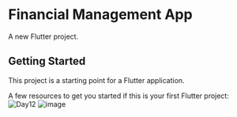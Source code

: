 # Financial Management App

A new Flutter project.

## Getting Started

This project is a starting point for a Flutter application.

A few resources to get you started if this is your first Flutter project:
![Day12](https://user-images.githubusercontent.com/47666475/195502374-74fdb425-9f2d-40aa-bebc-ea6deb194900.gif)
![image](https://user-images.githubusercontent.com/47666475/195502350-3445daa8-ead7-4ca3-9d16-b48fa42088a9.png)
